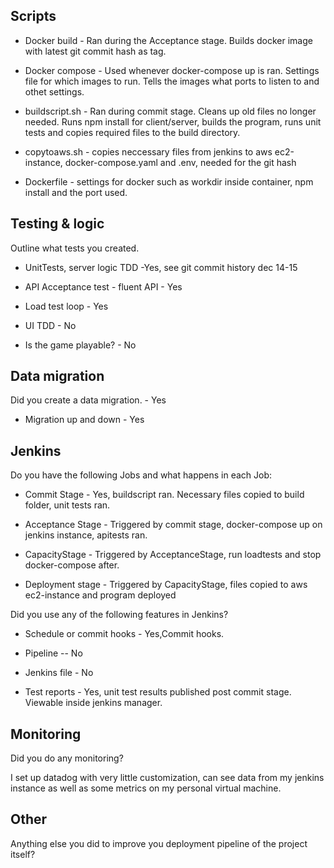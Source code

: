 ## Scripts

- Docker build - Ran during the Acceptance stage. Builds docker image with latest git commit hash as tag.

- Docker compose - Used whenever docker-compose up is ran. Settings file for which images to run. Tells the images what ports to listen to and othet settings.

- buildscript.sh - Ran during commit stage. Cleans up old files no longer needed. Runs npm install for client/server, builds the program, runs unit tests and copies required files to the build directory.

- copytoaws.sh - copies neccessary files from jenkins to aws ec2-instance, docker-compose.yaml and .env, needed for the git hash

- Dockerfile - settings for docker such as workdir inside container, npm install and the port used.

## Testing & logic

Outline what tests you created.

- UnitTests, server logic TDD -Yes, see git commit history dec 14-15

- API Acceptance test - fluent API - Yes

- Load test loop - Yes

- UI TDD - No

- Is the game playable? - No


## Data migration

Did you create a data migration. - Yes

- Migration up and down - Yes


## Jenkins

Do you have the following Jobs and what happens in each Job:

- Commit Stage - Yes, buildscript ran. Necessary files copied to build folder, unit tests ran.

- Acceptance Stage - Triggered by commit stage, docker-compose up on jenkins instance, apitests ran.

- CapacityStage - Triggered by AcceptanceStage, run loadtests and stop docker-compose after.

- Deployment stage - Triggered by CapacityStage, files copied to aws ec2-instance and program deployed


Did you use any of the following features in Jenkins?

- Schedule or commit hooks - Yes,Commit hooks.

- Pipeline -- No

- Jenkins file - No

- Test reports - Yes, unit test results published post commit stage. Viewable inside jenkins manager.

## Monitoring

Did you do any monitoring?

I set up datadog with very little customization, can see data from my jenkins instance as well as some metrics on my personal virtual machine.

## Other

Anything else you did to improve you deployment pipeline of the project itself?
